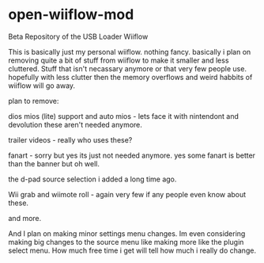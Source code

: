 # open-wiiflow-mod
Beta Repository of the USB Loader Wiiflow

This is basically just my personal wiiflow.
nothing fancy.  basically i plan on removing quite a bit of stuff from wiiflow to make it smaller and less
cluttered.  Stuff that isn't necassary anymore or that very few people use. hopefully with less clutter then the memory
overflows and weird habbits of wiiflow will go away.

plan to remove:

dios mios (lite) support and auto mios - lets face it with nintendont and devolution these aren't needed anymore.

trailer videos - really who uses these?

fanart - sorry but yes its just not needed anymore.  yes some fanart is better than the banner but oh well.

the d-pad source selection i added a long time ago.

Wii grab and wiimote roll - again very few if any people even know about these.

and more.

And I plan on making minor settings menu changes. 
Im even considering making big changes to the source menu like making more like the plugin select menu.
How much free time i get will tell how much i really do change.

